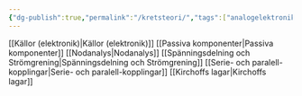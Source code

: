 ```yaml
---
{"dg-publish":true,"permalink":"/kretsteori/","tags":["analogelektronik"]}
---
```



[[Källor (elektronik)\|Källor (elektronik)]]
[[Passiva komponenter\|Passiva komponenter]]
[[Nodanalys\|Nodanalys]]
[[Spänningsdelning och Strömgrening\|Spänningsdelning och Strömgrening]]
[[Serie- och paralell-kopplingar\|Serie- och paralell-kopplingar]]
[[Kirchoffs lagar\|Kirchoffs lagar]]
